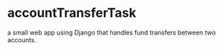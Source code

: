# accountTransferTask
a small web app using Django that handles fund transfers between two accounts.
